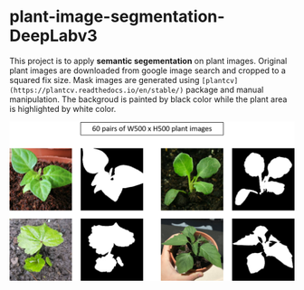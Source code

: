# plant-image-segmentation-DeepLabv3

This project is to apply **semantic segementation** on plant images. Original plant images are downloaded from google image search and cropped to a squared fix size. Mask images are generated using `[plantcv](https://plantcv.readthedocs.io/en/stable/)` package and manual manipulation. The backgroud is painted by black color while the plant area is highlighted by white color.

<img src=".\images\data.png" width=600/>
